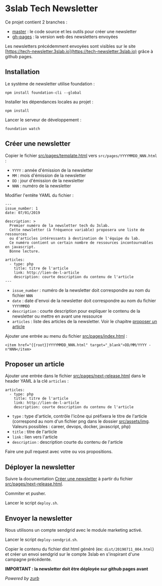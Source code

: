 # 3slab Tech Newsletter

Ce projet contient 2 branches :

* [master](https://github.com/3slab/tech-newsletter) : le code source et les outils pour créer une newsletter
* [gh-pages](https://github.com/3slab/tech-newsletter/tree/gh-pages) : la version web des newsletters envoyées

Les newsletters précédemment envoyées sont visibles sur le site [https://tech-newsletter.3slab.io](https://tech-newsletter.3slab.io) grâce à github pages.

## Installation

Le système de newsletter utilise foundation :

```
npm install foundation-cli --global
```

Installer les dépendances locales au projet :

```
npm install
```

Lancer le serveur de développement :

```
foundation watch
```

## Créer une newsletter

Copier le fichier [src/pages/template.html](https://github.com/3slab/tech-newsletter/blob/master/src/pages/template.html) vers `src/pages/YYYYMMDD_NNN.html` :

* `YYYY` : année d'émission de la newsletter
* `MM` : mois d'émission de la newsletter
* `DD` : jour d'émission de la newsletter
* `NNN` : numéro de la newsletter

Modifier l'entête YAML du fichier :

```
---
issue_number: 1
date: 07/01/2019

description: >
  Premier numéro de la newsletter tech du 3slab.
  Cette newsletter (à fréquence variable) proposera une liste de ressources
  ou d'articles intéressants à destination de l'équipe du lab.
  Ce numéro contient un certain nombre de ressources incontournables en javascript.
  Bonne lecture.

articles:
  - type: php
    title: titre de l'article
    link: http://lien-de-l-article
    description: courte description du contenu de l'article
---
```

* `issue_number` : numéro de la newsletter doit correspondre au nom du fichier `NNN`
* `date` : date d'envoi de la newsletter doit correspondre au nom du fichier `YYYYMMDD`
* `description` : courte description pour expliquer le contenu de la newsletter ou mettre en avant une ressource
* `articles` : liste des articles de la newsletter. Voir le chapitre [proposer un article](https://github.com/3slab/tech-newsletter#proposer-un-article)

Ajouter une entrée au menu du fichier [src/pages/index.html](https://github.com/3slab/tech-newsletter/blob/master/src/pages/index.html) :

```
<item href="{{root}}YYYYMMDD_NNN.html" target="_blank">DD/MM/YYYY - n°NNN</item>
```

## Proposer un article

Ajouter une entrée dans le fichier [src/pages/next-release.html](https://github.com/3slab/tech-newsletter/blob/master/src/pages/next-release.html) dans le header YAML à la clé `articles` :

```
articles:
  - type: php
    title: titre de l'article
    link: http://lien-de-l-article
    description: courte description du contenu de l'article
```

* `type` : type d'article, contrôle l'icône qui préfixera le titre de l'article (correspond au nom d'un fichier png dans le dossier [src/assets/img](https://github.com/3slab/tech-newsletter/tree/master/src/assets/img). Valeurs possibles : career, devops, docker, javascript, php)
* `title` : titre de l'article
* `link` : lien vers l'article
* `description` : description courte du contenu de l'article

Faire une pull request avec votre ou vos propositions.

## Déployer la newsletter

Suivre la documentation [Créer une newsletter](https://github.com/3slab/tech-newsletter#creer-une-newsletter) à partir du fichier [src/pages/next-release.html](https://github.com/3slab/tech-newsletter/blob/master/src/pages/next-release.html).

Commiter et pusher.

Lancer le script `deploy.sh`.

## Envoyer la newsletter

Nous utilisons un compte sendgrid avec le module marketing activé.

Lancer le script `deploy-sendgrid.sh`.

Copier le contenu du fichier dist html généré (ex: `dist/20190711_004.html`) et créer un envoi sendgrid sur le compte 3slab en s'inspirant d'une campagne précédente.

**IMPORTANT : la newsletter doit être déployée sur github pages avant**

*Powered by [zurb](https://mailchimp.com)*